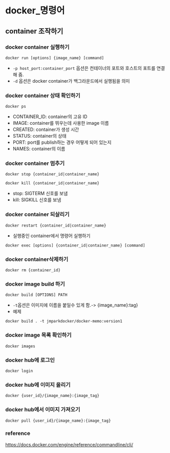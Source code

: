 # docker_명령어
## container 조작하기
### docker container 실행하기
```shell
docker run [options] {image_name} [command]
```
- ```-p host_port:container_port``` 옵션은 컨테이너의 포트와 호스트의 포트를 연결해 줌.
- ```-d``` 옵션은 docker container가 백그라운드에서 실행됨을 의미

### docker container 상태 확인하기
```shell
docker ps
```
- CONTAINER_ID: container의 고유 ID
- IMAGE: container를 뛰우는데 사용한 image 이름
- CREATED: container가 생성 시간
- STATUS: container의 상태
- PORT: port를 publish하는 경우 어떻게 되어 있는지
- NAMES: container의 이름
  
### docker container 멈추기
```shell
docker stop {container_id|container_name}
```
```shell
docker kill {container_id|container_name}
```
- stop: SIGTERM 신호를 보냄
- kill: SIGKILL 신호를 보냄

### docker container 되살리기
```shell
docker restart {container_id|container_name}
```

- 실행중인 container에서 명령어 실행하기
```shell
docker exec [options] {container_id|container_name} [command]
```

### docker container삭제하기
```shell
docker rm {container_id}
```

### docker image build 하기
```shell
docker build [OPTIONS] PATH
```
- ```-t```옵션은 이미지에 이름을 붙일수 있게 함.-> {image_name}:tag}
- 예제
```shell
docker build . -t jmparkdocker/docker-memo:version1
```

### docker image 목록 확인하기
```shell
docker images
```

### docker hub에 로그인
```shell
docker login
```

### docker hub에 이미지 올리기
```shell
docker {user_id}/{image_name}:{image_tag}
```

### docker hub에서 이미지 가져오기
```shell
docker pull {user_id}/{image_name}:{image_tag}
```

### reference
https://docs.docker.com/engine/reference/commandline/cli/
